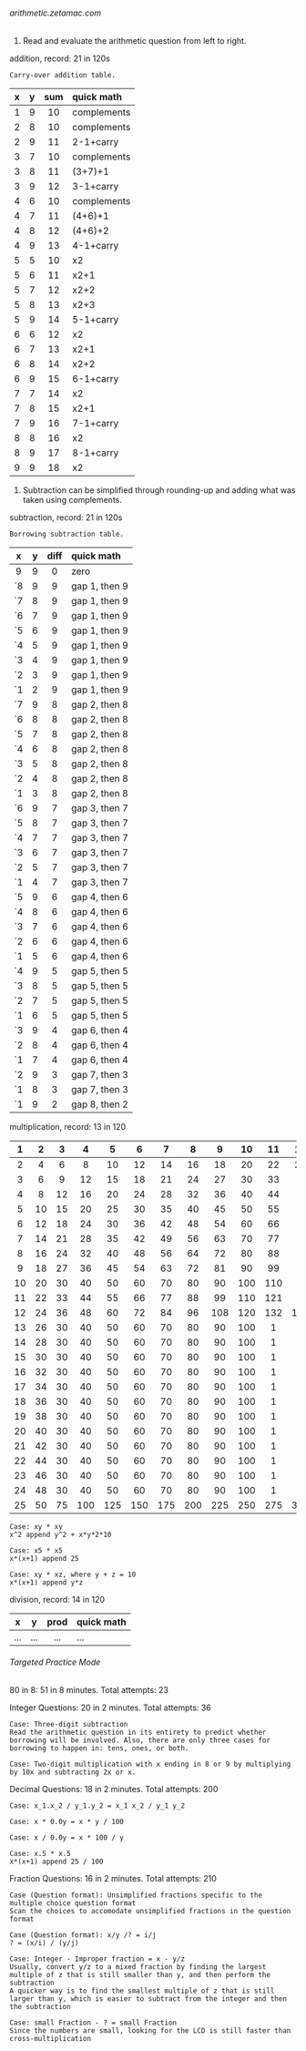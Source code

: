 <h6>arithmetic.zetamac.com</h6>

1. Read and evaluate the arithmetic question from left to right.

addition, record: 21 in 120s
```
Carry-over addition table.
```
| x | y | sum | quick math |
|:---:|:---:|:---:|:---|
| 1 | 9 | 10 | complements |
| 2 | 8 | 10 | complements |
| 2 | 9 | 11 | 2-1+carry |
| 3 | 7 | 10 | complements |
| 3 | 8 | 11 | (3+7)+1 |
| 3 | 9 | 12 | 3-1+carry |
| 4 | 6 | 10 | complements |
| 4 | 7 | 11 | (4+6)+1 |
| 4 | 8 | 12 | (4+6)+2 |
| 4 | 9 | 13 | 4-1+carry |
| 5 | 5 | 10 | x2 |
| 5 | 6 | 11 | x2+1 |
| 5 | 7 | 12 | x2+2 |
| 5 | 8 | 13 | x2+3 |
| 5 | 9 | 14 | 5-1+carry |
| 6 | 6 | 12 | x2 |
| 6 | 7 | 13 | x2+1 |
| 6 | 8 | 14 | x2+2 |
| 6 | 9 | 15 | 6-1+carry |
| 7 | 7 | 14 | x2 |
| 7 | 8 | 15 | x2+1 |
| 7 | 9 | 16 | 7-1+carry |
| 8 | 8 | 16 | x2 |
| 8 | 9 | 17 | 8-1+carry |
| 9 | 9 | 18 | x2 |

1. Subtraction can be simplified through rounding-up and adding what was taken using complements.

subtraction, record: 21 in 120s
```
Borrowing subtraction table.
```
| x | y | diff | quick math |
|:---:|:---:|:---:|:---|
| 9 | 9 | 0 | zero |
| `8 | 9 | 9 | gap 1, then 9 |
| `7 | 8 | 9 | gap 1, then 9 |
| `6 | 7 | 9 | gap 1, then 9 |
| `5 | 6 | 9 | gap 1, then 9 |
| `4 | 5 | 9 | gap 1, then 9 |
| `3 | 4 | 9 | gap 1, then 9 |
| `2 | 3 | 9 | gap 1, then 9 |
| `1 | 2 | 9 | gap 1, then 9 |
| `7 | 9 | 8 | gap 2, then 8 |
| `6 | 8 | 8 | gap 2, then 8 |
| `5 | 7 | 8 | gap 2, then 8 |
| `4 | 6 | 8 | gap 2, then 8 |
| `3 | 5 | 8 | gap 2, then 8 |
| `2 | 4 | 8 | gap 2, then 8 |
| `1 | 3 | 8 | gap 2, then 8 |
| `6 | 9 | 7 | gap 3, then 7 |
| `5 | 8 | 7 | gap 3, then 7 |
| `4 | 7 | 7 | gap 3, then 7 |
| `3 | 6 | 7 | gap 3, then 7 |
| `2 | 5 | 7 | gap 3, then 7 |
| `1 | 4 | 7 | gap 3, then 7 |
| `5 | 9 | 6 | gap 4, then 6 |
| `4 | 8 | 6 | gap 4, then 6 |
| `3 | 7 | 6 | gap 4, then 6 |
| `2 | 6 | 6 | gap 4, then 6 |
| `1 | 5 | 6 | gap 4, then 6 |
| `4 | 9 | 5 | gap 5, then 5 |
| `3 | 8 | 5 | gap 5, then 5 |
| `2 | 7 | 5 | gap 5, then 5 |
| `1 | 6 | 5 | gap 5, then 5 |
| `3 | 9 | 4 | gap 6, then 4 |
| `2 | 8 | 4 | gap 6, then 4 |
| `1 | 7 | 4 | gap 6, then 4 |
| `2 | 9 | 3 | gap 7, then 3 |
| `1 | 8 | 3 | gap 7, then 3 |
| `1 | 9 | 2 | gap 8, then 2 |

multiplication, record: 13 in 120

| 1 | 2 | 3 | 4 | 5 | 6 | 7 | 8 | 9 | 10 | 11 | 12 | 13 | 14 | 15 | 16 | 17 | 18 | 19 | 20 | 21 | 22 | 23 | 24 | 25 |
|:---:|:---:|:---:|:---:|:---:|:---:|:---:|:---:|:---:|:---:|:---:|:---:|:---:|:---:|:---:|:---:|:---:|:---:|:---:|:---:|:---:|:---:|:---:|:---:|:---:|
| 2 | 4 | 6 | 8 | 10 | 12 | 14 | 16 | 18 | 20 | 22 | 24 | 26 | 28 | 30 | 32 | 34 | 36 | 38 | 40 | 42 | 44 | 46 | 48 | 50 |
| 3 | 6 | 9 | 12 | 15 | 18 | 21 | 24 | 27 | 30 | 33 | 2 | 3 | 4 | 5 | 6 | 7 | 8 | 9 | 10 | 1 | 2 | 3 | 4 | 75 |
| 4 | 8 | 12 | 16 | 20 | 24 | 28 | 32 | 36 | 40 | 44 | 2 | 3 | 4 | 5 | 6 | 7 | 8 | 9 | 10 | 1 | 2 | 3 | 4 | 100 |
| 5 | 10 | 15 | 20 | 25 | 30 | 35 | 40 | 45 | 50 | 55 | 2 | 3 | 4 | 5 | 6 | 7 | 8 | 9 | 10 | 1 | 2 | 3 | 4 | 125 |
| 6 | 12 | 18 | 24 | 30 | 36 | 42 | 48 | 54 | 60 | 66 | 2 | 3 | 4 | 5 | 6 | 7 | 8 | 9 | 10 | 1 | 2 | 3 | 4 | 150 |
| 7 | 14 | 21 | 28 | 35 | 42 | 49 | 56 | 63 | 70 | 77 | 2 | 3 | 4 | 5 | 6 | 7 | 8 | 9 | 10 | 1 | 2 | 3 | 4 | 175 |
| 8 | 16 | 24 | 32 | 40 | 48 | 56 | 64 | 72 | 80 | 88 | 2 | 3 | 4 | 5 | 6 | 7 | 8 | 9 | 10 | 1 | 2 | 3 | 4 | 200 |
| 9 | 18 | 27 | 36 | 45 | 54 | 63 | 72 | 81 | 90 | 99 | 2 | 3 | 4 | 5 | 6 | 7 | 8 | 9 | 10 | 1 | 2 | 3 | 4 | 225 |
| 10 | 20 | 30 | 40 | 50 | 60 | 70 | 80 | 90 | 100 | 110 | 2 | 3 | 4 | 5 | 6 | 7 | 8 | 9 | 10 | 1 | 2 | 3 | 4 | 250 |
| 11 | 22 | 33 | 44 | 55 | 66 | 77 | 88 | 99 | 110 | 121 | 2 | 3 | 4 | 5 | 6 | 7 | 8 | 9 | 10 | 1 | 2 | 3 | 4 | 275 |
| 12 | 24 | 36 | 48 | 60 | 72 | 84 | 96 | 108 | 120 | 132 | 144 | 156 | 168 | 180 | 192 | 204 | 216 | 228 | 240 | 252 | 264 | 276 | 288 | 300 |
| 13 | 26 | 30 | 40 | 50 | 60 | 70 | 80 | 90 | 100 | 1 | 2 | 3 | 4 | 5 | 6 | 7 | 8 | 9 | 10 | 1 | 2 | 3 | 4 | 325 |
| 14 | 28 | 30 | 40 | 50 | 60 | 70 | 80 | 90 | 100 | 1 | 2 | 3 | 4 | 5 | 6 | 7 | 8 | 9 | 10 | 1 | 2 | 3 | 4 | 350 |
| 15 | 30 | 30 | 40 | 50 | 60 | 70 | 80 | 90 | 100 | 1 | 2 | 3 | 4 | 5 | 6 | 7 | 8 | 9 | 10 | 1 | 2 | 3 | 4 | 375 |
| 16 | 32 | 30 | 40 | 50 | 60 | 70 | 80 | 90 | 100 | 1 | 2 | 3 | 4 | 5 | 6 | 7 | 8 | 9 | 10 | 1 | 2 | 3 | 4 | 400 |
| 17 | 34 | 30 | 40 | 50 | 60 | 70 | 80 | 90 | 100 | 1 | 2 | 3 | 4 | 5 | 6 | 7 | 8 | 9 | 10 | 1 | 2 | 3 | 4 | 425 |
| 18 | 36 | 30 | 40 | 50 | 60 | 70 | 80 | 90 | 100 | 1 | 2 | 3 | 4 | 5 | 6 | 7 | 8 | 9 | 10 | 1 | 2 | 3 | 4 | 450 |
| 19 | 38 | 30 | 40 | 50 | 60 | 70 | 80 | 90 | 100 | 1 | 2 | 3 | 4 | 5 | 6 | 7 | 8 | 9 | 10 | 1 | 2 | 3 | 4 | 475 |
| 20 | 40 | 30 | 40 | 50 | 60 | 70 | 80 | 90 | 100 | 1 | 2 | 3 | 4 | 5 | 6 | 7 | 8 | 9 | 10 | 1 | 2 | 3 | 4 | 500 |
| 21 | 42 | 30 | 40 | 50 | 60 | 70 | 80 | 90 | 100 | 1 | 2 | 3 | 4 | 5 | 6 | 7 | 8 | 9 | 10 | 1 | 2 | 3 | 4 | 525 |
| 22 | 44 | 30 | 40 | 50 | 60 | 70 | 80 | 90 | 100 | 1 | 2 | 3 | 4 | 5 | 6 | 7 | 8 | 9 | 10 | 1 | 2 | 3 | 4 | 550 |
| 23 | 46 | 30 | 40 | 50 | 60 | 70 | 80 | 90 | 100 | 1 | 2 | 3 | 4 | 5 | 6 | 7 | 8 | 9 | 10 | 1 | 2 | 3 | 4 | 575 |
| 24 | 48 | 30 | 40 | 50 | 60 | 70 | 80 | 90 | 100 | 1 | 2 | 3 | 4 | 5 | 6 | 7 | 8 | 9 | 10 | 1 | 2 | 3 | 4 | 600 |
| 25 | 50 | 75 | 100 | 125 | 150 | 175 | 200 | 225 | 250 | 275 | 300 | 325 | 350 | 375 | 400 | 425 | 450 | 475 | 500 | 525 | 550 | 575 | 600 | 625 |


```
Case: xy * xy
x^2 append y^2 + x*y*2*10

Case: x5 * x5
x*(x+1) append 25

Case: xy * xz, where y + z = 10
x*(x+1) append y*z
```

division, record: 14 in 120

| x | y | prod | quick math |
|:---:|:---:|:---:|:---|
| ... | ... | ... | ... |

<h6>Targeted Practice Mode</h6>

80 in 8: 51 in 8 minutes.
Total attempts: 23

Integer Questions: 20 in 2 minutes.
Total attempts: 36
```
Case: Three-digit subtraction
Read the arithmetic question in its entirety to predict whether borrowing will be involved. Also, there are only three cases for borrowing to happen in: tens, ones, or both.

Case: Two-digit multiplication with x ending in 8 or 9 by multiplying by 10x and subtracting 2x or x. 
```

Decimal Questions: 18 in 2 minutes.
Total attempts: 200

```
Case: x_1.x_2 / y_1.y_2 = x_1 x_2 / y_1 y_2

Case: x * 0.0y = x * y / 100

Case: x / 0.0y = x * 100 / y

Case: x.5 * x.5
x*(x+1) append 25 / 100
```

Fraction Questions: 16 in 2 minutes.
Total attempts: 210

```
Case (Question format): Unsimplified fractions specific to the multiple choice question format
Scan the choices to accomodate unsimplified fractions in the question format

Case (Question format): x/y /? = i/j
? = (x/i) / (y/j)

Case: Integer - Improper fraction = x - y/z
Usually, convert y/z to a mixed fraction by finding the largest multiple of z that is still smaller than y, and then perform the subtraction
A quicker way is to find the smallest multiple of z that is still larger than y, which is easier to subtract from the integer and then the subtraction

Case: small Fraction - ? = small Fraction
Since the numbers are small, looking for the LCD is still faster than cross-multiplication
```
